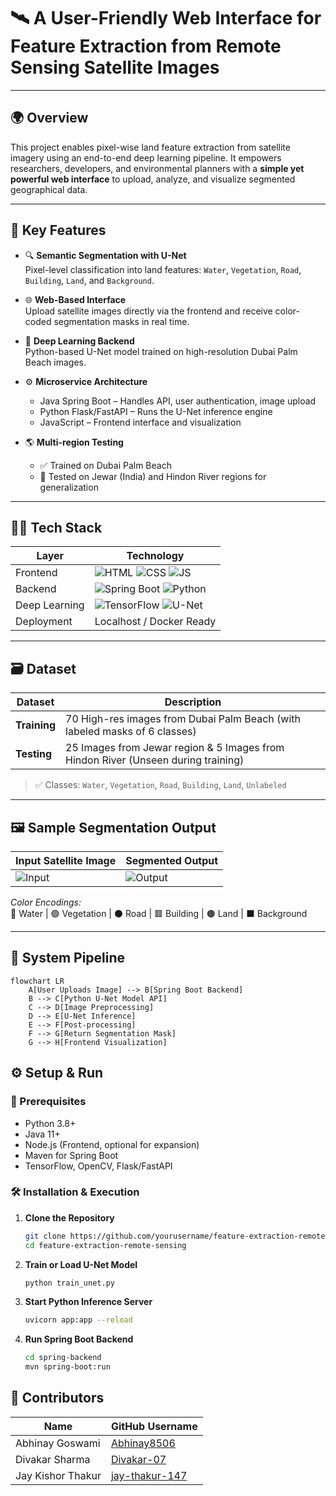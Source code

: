 # 🛰️ A User-Friendly Web Interface for Feature Extraction from Remote Sensing Satellite Images

---

## 🌍 Overview

This project enables pixel-wise land feature extraction from satellite imagery using an end-to-end deep learning pipeline. It empowers researchers, developers, and environmental planners with a **simple yet powerful web interface** to upload, analyze, and visualize segmented geographical data.

---

## 🔬 Key Features

- 🔍 **Semantic Segmentation with U-Net**  
  Pixel-level classification into land features: `Water`, `Vegetation`, `Road`, `Building`, `Land`, and `Background`.

- 🌐 **Web-Based Interface**  
  Upload satellite images directly via the frontend and receive color-coded segmentation masks in real time.

- 🧠 **Deep Learning Backend**  
  Python-based U-Net model trained on high-resolution Dubai Palm Beach images.

- ⚙️ **Microservice Architecture**  
  - Java Spring Boot – Handles API, user authentication, image upload
  - Python Flask/FastAPI – Runs the U-Net inference engine
  - JavaScript – Frontend interface and visualization

- 🌎 **Multi-region Testing**  
  - ✅ Trained on Dubai Palm Beach
  - 🧪 Tested on Jewar (India) and Hindon River regions for generalization

---

## 🧑‍💻 Tech Stack

| Layer          | Technology                              |
|----------------|------------------------------------------|
| Frontend       | ![HTML](https://img.shields.io/badge/HTML5-E34F26?style=flat-square&logo=html5&logoColor=white) ![CSS](https://img.shields.io/badge/CSS3-1572B6?style=flat-square&logo=css3&logoColor=white) ![JS](https://img.shields.io/badge/JavaScript-F7DF1E?style=flat-square&logo=javascript&logoColor=black) |
| Backend        | ![Spring Boot](https://img.shields.io/badge/Spring_Boot-6DB33F?style=flat-square&logo=spring-boot&logoColor=white) ![Python](https://img.shields.io/badge/Python-3776AB?style=flat-square&logo=python&logoColor=white) |
| Deep Learning  | ![TensorFlow](https://img.shields.io/badge/TensorFlow-FF6F00?style=flat-square&logo=tensorflow&logoColor=white) ![U-Net](https://img.shields.io/badge/U--Net-SemanticSegmentation-blue?style=flat-square) |
| Deployment     | Localhost / Docker Ready                |

---

## 🗃️ Dataset

| Dataset        | Description                                                                  |
|----------------|-------------------------------------------------------------------------------|
| **Training**   | 70 High-res images from Dubai Palm Beach (with labeled masks of 6 classes)    |
| **Testing**    | 25 Images from Jewar region & 5 Images from Hindon River (Unseen during training) |

> ✅ Classes: `Water`, `Vegetation`, `Road`, `Building`, `Land`, `Unlabeled`

---

## 🖼️ Sample Segmentation Output

| Input Satellite Image | Segmented Output |
|------------------------|------------------|
| ![Input](https://via.placeholder.com/250x150?text=Satellite+Image) | ![Output](https://via.placeholder.com/250x150?text=Segmented+Mask) |

*Color Encodings:*  
🔵 Water | 🟢 Vegetation | ⚫ Road | 🟥 Building | 🟤 Land | ⬛ Background

---

## 🔧 System Pipeline

```mermaid
flowchart LR
    A[User Uploads Image] --> B[Spring Boot Backend]
    B --> C[Python U-Net Model API]
    C --> D[Image Preprocessing]
    D --> E[U-Net Inference]
    E --> F[Post-processing]
    F --> G[Return Segmentation Mask]
    G --> H[Frontend Visualization]

```


## ⚙️ Setup & Run

### 🔧 Prerequisites

- Python 3.8+
- Java 11+
- Node.js (Frontend, optional for expansion)
- Maven for Spring Boot
- TensorFlow, OpenCV, Flask/FastAPI

### 🛠️ Installation & Execution

1. **Clone the Repository**
   ```bash
   git clone https://github.com/yourusername/feature-extraction-remote-sensing.git
   cd feature-extraction-remote-sensing

2. **Train or Load U-Net Model**
   ```bash
   python train_unet.py

3. **Start Python Inference Server**
   ```bash
   uvicorn app:app --reload

4. **Run Spring Boot Backend**
   ```bash
   cd spring-backend
   mvn spring-boot:run


## 👥 Contributors

| Name               | GitHub Username        |
|--------------------|-----------------------|
| Abhinay Goswami    | [Abhinay8506](https://github.com/Abhinay8506) |
| Divakar Sharma     | [Divakar-07](https://github.com/Divakar-07)  |
| Jay Kishor Thakur  | [jay-thakur-147](https://github.com/jay-thakur-147)  |





